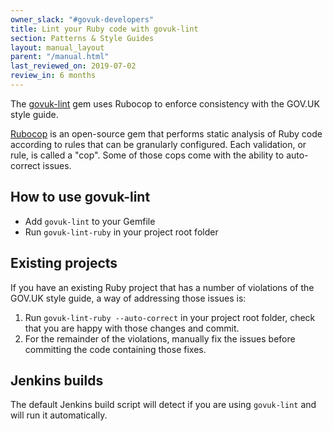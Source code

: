 ```yaml
---
owner_slack: "#govuk-developers"
title: Lint your Ruby code with govuk-lint
section: Patterns & Style Guides
layout: manual_layout
parent: "/manual.html"
last_reviewed_on: 2019-07-02
review_in: 6 months
---
```


The [govuk-lint](https://github.com/alphagov/govuk-lint) gem uses Rubocop to
enforce consistency with the GOV.UK style guide.

[Rubocop](https://github.com/bbatsov/rubocop) is an open-source gem that
performs static analysis of Ruby code according to rules that can be granularly
configured. Each validation, or rule, is called a "cop". Some of those cops
come with the ability to auto-correct issues.

## How to use govuk-lint

- Add `govuk-lint` to your Gemfile
- Run `govuk-lint-ruby` in your project root folder

## Existing projects

If you have an existing Ruby project that has a number of violations of the
GOV.UK style guide, a way of addressing those issues is:

1. Run `govuk-lint-ruby --auto-correct` in your project root folder, check that
   you are happy with those changes and commit.
2. For the remainder of the violations, manually fix the issues before
   committing the code containing those fixes.

## Jenkins builds

The default Jenkins build script will detect if you are using `govuk-lint` and
will run it automatically.
